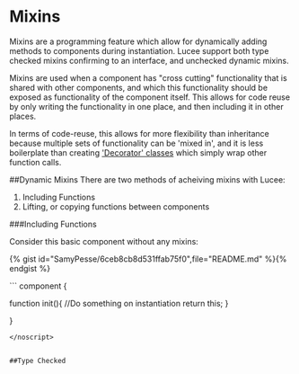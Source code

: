 # Mixins
Mixins are a programming feature which allow for dynamically adding methods to components during instantiation. Lucee support both type checked mixins confirming to an interface, and unchecked dynamic mixins.

Mixins are used when a component has "cross cutting" functionality that is shared with other components, and which this functionality should be exposed as functionality of the component itself. This allows for code reuse by only writing the functionality in one place, and then including it in other places.

In terms of code-reuse, this allows for more flexibility than inheritance because multiple sets of functionality can be 'mixed in', and it is less boilerplate than creating ['Decorator' classes](https://en.wikipedia.org/wiki/Decorator_pattern) which simply wrap other function calls.

##Dynamic Mixins
There are two methods of acheiving mixins with Lucee:
1. Including Functions
2. Lifting, or copying functions between components

###Including Functions

Consider this basic component without any mixins:

{% gist id="SamyPesse/6ceb8cb8d531ffab75f0",file="README.md" %}{% endgist %}

<noscript>
```
component {
  
  function init(){
    //Do something on instantiation 
    return this;
  }  

}
```
</noscript>


##Type Checked
